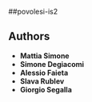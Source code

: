 ##povolesi-is2

## Authors

* **Mattia Simone**
* **Simone Degiacomi**
* **Alessio Faieta**
* **Slava Rublev**
* **Giorgio Segalla**
